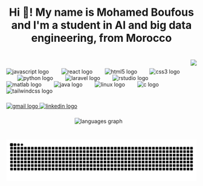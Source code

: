<h1 align="center">Hi 👋! My name is Mohamed Boufous  and I'm a student in AI and big data engineering, from Morocco</h1>

###

<br clear="both">

<img align="right" height="194" src="https://media0.giphy.com/media/v1.Y2lkPTc5MGI3NjExZmlscDkyOTE1MmJqaHFlNWJ0YnZuanJnNnEybGdodW9ka3FqZGpqZyZlcD12MV9pbnRlcm5hbF9naWZfYnlfaWQmY3Q9Zw/KGd6ns7MR1gPCRT52z/giphy.gif"  />

###

<div align="left">
  <img src="https://cdn.jsdelivr.net/gh/devicons/devicon/icons/javascript/javascript-original.svg" height="39" alt="javascript logo"  />
  <img width="25" />
  <img src="https://cdn.jsdelivr.net/gh/devicons/devicon/icons/react/react-original.svg" height="39" alt="react logo"  />
  <img width="25" />
  <img src="https://cdn.jsdelivr.net/gh/devicons/devicon/icons/html5/html5-original.svg" height="39" alt="html5 logo"  />
  <img width="25" />
  <img src="https://cdn.jsdelivr.net/gh/devicons/devicon/icons/css3/css3-original.svg" height="39" alt="css3 logo"  />
  <img width="25" />
  <img src="https://cdn.jsdelivr.net/gh/devicons/devicon/icons/python/python-original.svg" height="39" alt="python logo"  />
  <img width="25" />
  <img src="https://cdn.jsdelivr.net/gh/devicons/devicon/icons/laravel/laravel-original.svg" height="39" alt="laravel logo"  />
  <img width="25" />
  <img src="https://cdn.jsdelivr.net/gh/devicons/devicon/icons/rstudio/rstudio-original.svg" height="39" alt="rstudio logo"  />
  <img width="25" />
  <img src="https://cdn.jsdelivr.net/gh/devicons/devicon/icons/matlab/matlab-original.svg" height="39" alt="matlab logo"  />
  <img width="25" />
  <img src="https://cdn.jsdelivr.net/gh/devicons/devicon/icons/java/java-original.svg" height="39" alt="java logo"  />
  <img width="25" />
  <img src="https://cdn.jsdelivr.net/gh/devicons/devicon/icons/linux/linux-original.svg" height="39" alt="linux logo"  />
  <img width="25" />
  <img src="https://cdn.jsdelivr.net/gh/devicons/devicon/icons/c/c-original.svg" height="39" alt="c logo"  />
  <img width="25" />
  <img src="https://cdn.jsdelivr.net/gh/devicons/devicon/icons/tailwindcss/tailwindcss-original-wordmark.svg" height="39" alt="tailwindcss logo"  />
</div>

###

<div align="left">
  <a href="mohamedboufous119@gmail.com" target="_blank">
    <img src="https://raw.githubusercontent.com/maurodesouza/profile-readme-generator/master/src/assets/icons/social/gmail/default.svg" width="70" height="58" alt="gmail logo"  />
  </a>
  <a href="https://www.linkedin.com/in/mohamed-boufous-529aa026a/" target="_blank">
    <img src="https://raw.githubusercontent.com/maurodesouza/profile-readme-generator/master/src/assets/icons/social/linkedin/default.svg" width="70" height="58" alt="linkedin logo"  />
  </a>
</div>

###

<div align="center">
  <img src="https://github-readme-stats.vercel.app/api/top-langs?username=Mohamed-boufous&locale=en&hide_title=false&layout=compact&card_width=320&langs_count=5&theme=dracula&hide_border=false&order=2" height="150" alt="languages graph"  />
</div>

###

<br clear="both">

<img src="https://raw.githubusercontent.com/Mohamed-boufous/Mohamed-boufous/output/snake.svg" alt="Snake animation" />

###

